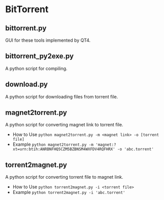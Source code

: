 
BitTorrent
======
## **bittorrent.py**
GUI for these tools implemented by QT4.

## **bittorrent_py2exe.py**
A python script for compiling.

## **download.py**
A python script for downloading files from torrent file.

## **magnet2torrent.py**
A python script for converting magnet link to torrent file.
*  How to Use
  `python magnet2torrent.py -m <magnet link> -o [torrent file]`
*  Example
  `python magnet2torrent.py -m 'magnet:?xt=urn:btih:ANRBNFHQ5CZM5BZBNSM4WXFDV4RQFHRX' -o 'abc.torrent'`

## **torrent2magnet.py**
A python script for converting torrent file to magnet link.
*  How to Use
  `python torrent2magnet.py -i <torrent file>`
*  Example
  `python torrent2magnet.py -i 'abc.torrent'`
